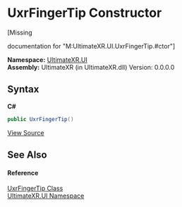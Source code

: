 # UxrFingerTip Constructor 
 

\[Missing <summary> documentation for "M:UltimateXR.UI.UxrFingerTip.#ctor"\]

**Namespace:**&nbsp;<a href="N_UltimateXR_UI">UltimateXR.UI</a><br />**Assembly:**&nbsp;UltimateXR (in UltimateXR.dll) Version: 0.0.0.0

## Syntax

**C#**<br />
``` C#
public UxrFingerTip()
```

<a href="UltimateXR/Scripts/UI/UxrFingerTip.cs" rel="noopener noreferrer" title="View the source code">View Source</a><br />

## See Also


#### Reference
<a href="T_UltimateXR_UI_UxrFingerTip">UxrFingerTip Class</a><br /><a href="N_UltimateXR_UI">UltimateXR.UI Namespace</a><br />